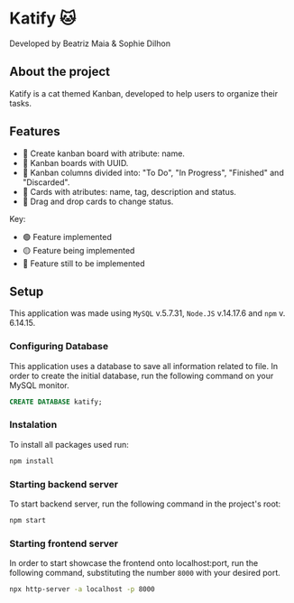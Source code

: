 # Katify 🐱
Developed by Beatriz Maia & Sophie Dilhon

## About the project
Katify is a cat themed Kanban, developed to help users to organize their tasks. 

## Features

- :large_blue_circle: Create kanban board with atribute: name.
- :large_blue_circle: Kanban boards with UUID.
- :large_blue_circle: Kanban columns divided into: "To Do", "In Progress", "Finished" and "Discarded". 
- :large_blue_circle: Cards with atributes: name, tag, description and status.
- :large_blue_circle: Drag and drop cards to change status.


Key: 
- :green_circle: Feature implemented 
- :yellow_circle: Feature being implemented
- :large_blue_circle: Feature still to be implemented

## Setup

This application was made using `MySQL` v.5.7.31,  `Node.JS` v.14.17.6 and `npm` v. 6.14.15. 

### Configuring Database

This application uses a database to save all information related to file. In order to create the initial database, run the following command on your MySQL monitor. 

```sql
CREATE DATABASE katify;
```

### Instalation 

To install all packages used run:

```sh
npm install
```

### Starting backend server

To start backend server, run the following command in the project's root:

```sh
npm start
```

### Starting frontend server

In order to start showcase the frontend onto localhost:port, run the following command, substituting the number `8000` with your desired port.  

```sh
npx http-server -a localhost -p 8000
```
